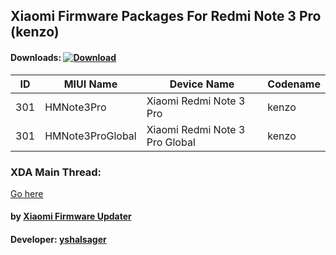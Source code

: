 ## Xiaomi Firmware Packages For Redmi Note 3 Pro (kenzo)

#### Downloads: [![Download](https://img.shields.io/badge/Downloads-Here-orange.svg)](https://xiaomifirmwareupdater.github.io/#stable)

| ID | MIUI Name | Device Name | Codename |
| --- | --- | --- | --- |
| 301 | HMNote3Pro | Xiaomi Redmi Note 3 Pro | kenzo |
| 301 | HMNote3ProGlobal | Xiaomi Redmi Note 3 Pro Global | kenzo |

### XDA Main Thread:
[Go here](https://forum.xda-developers.com/android/software-hacking/devices-yshalsager-t3741446)

#### by [Xiaomi Firmware Updater](https://github.com/XiaomiFirmwareUpdater)
#### Developer: [yshalsager](https://github.com/yshalsager)
